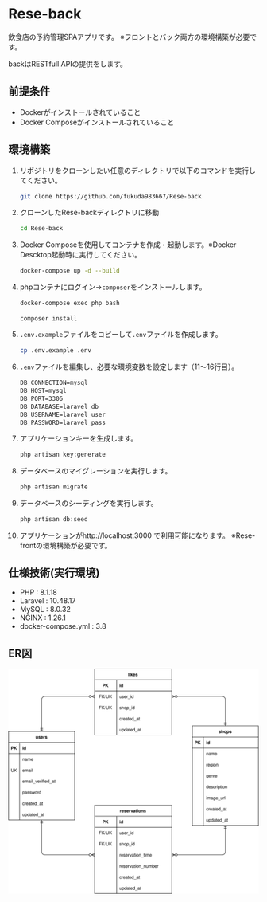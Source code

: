 # Rese-back

飲食店の予約管理SPAアプリです。
※フロントとバック両方の環境構築が必要です。

backはRESTfull APIの提供をします。

## 前提条件
- Dockerがインストールされていること
- Docker Composeがインストールされていること

## 環境構築

1. リポジトリをクローンしたい任意のディレクトリで以下のコマンドを実行してください。

    ```bash
    git clone https://github.com/fukuda983667/Rese-back
    ```

2. クローンしたRese-backディレクトリに移動

    ```bash
    cd Rese-back
    ```

3. Docker Composeを使用してコンテナを作成・起動します。※Docker Descktop起動時に実行してください。

    ```bash
    docker-compose up -d --build
    ```

4. phpコンテナにログイン→`composer`をインストールします。

    ```bash
    docker-compose exec php bash
    ```
    ```
    composer install
    ```

5. `.env.example`ファイルをコピーして`.env`ファイルを作成します。

    ```bash
    cp .env.example .env
    ```

6. `.env`ファイルを編集し、必要な環境変数を設定します（11～16行目）。

   ```
   DB_CONNECTION=mysql
   DB_HOST=mysql
   DB_PORT=3306
   DB_DATABASE=laravel_db
   DB_USERNAME=laravel_user
   DB_PASSWORD=laravel_pass
   ```

7. アプリケーションキーを生成します。

    ```bash
    php artisan key:generate
    ```

8. データベースのマイグレーションを実行します。

    ```bash
    php artisan migrate
    ```

9. データベースのシーディングを実行します。

    ```bash
    php artisan db:seed
    ```

10. アプリケーションがhttp://localhost:3000 で利用可能になります。
   ※Rese-frontの環境構築が必要です。

## 仕様技術(実行環境)

- PHP : 8.1.18
- Laravel : 10.48.17
- MySQL : 8.0.32
- NGINX : 1.26.1
- docker-compose.yml : 3.8

## ER図

![ER図](/img/ER.svg)
